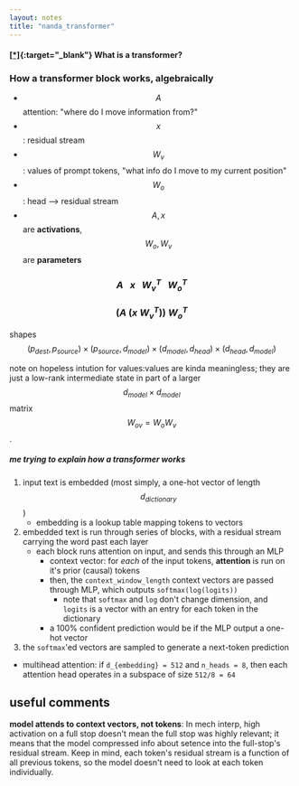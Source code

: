 ```yaml
---
layout: notes
title: "nanda_transformer"
---
```

#### [[*]](https://youtu.be/bOYE6E8JrtU){:target="_blank"} What is a transformer?

### How a transformer block works, algebraically

* $$A$$ attention: "where do I move information from?"
* $$x$$: residual stream
* $$W_v$$: values of prompt tokens, "what info do I move to my current position"
* $$W_o$$: head --> residual stream
* $$A,x$$ are **activations**, $$W_o,W_v$$ are **parameters**

### $$A ~~~ x ~~~ W_v^T ~~~ W_o^T$$

### $$(A ~ (x ~ W_v^T)) ~ W_o^T$$

shapes $$(p_{dest},p_{source})\times(p_{source},d_{model})\times(d_{model}, d_{head})\times(d_{head},d_{model})$$

note on hopeless intution for values:values are kinda meaningless; they are just a low-rank intermediate state in part of a larger $$d_{model} \times d_{model}$$ matrix $$W_{ov} = W_o W_v$$.
<!-- residual stream = context vector -->

##### me trying to explain how a transformer works
1. input text is embedded (most simply, a one-hot vector of length $$d_{dictionary}$$)
    * embedding is a lookup table mapping tokens to vectors
2. embedded text is run through series of blocks, with a residual stream carrying the word past each layer
    * each block runs attention on input, and sends this through an MLP
        * context vector: for *each* of the input tokens, **attention** is run on it's prior (causal) tokens
        * then, the `context_window_length` context vectors are passed through MLP, which outputs `softmax(log(logits))`
            * note that `softmax` and `log` don't change dimension, and `logits` is a vector with an entry for each token in the dictionary
        * a 100% confident prediction would be if the MLP output a one-hot vector
3. the `softmax`'ed vectors are sampled to generate a next-token prediction

* multihead attention: if `d_{embedding} = 512` and `n_heads = 8`, then each attention head operates in a subspace of size `512/8 = 64`


## useful comments

**model attends to context vectors, not tokens**: In mech interp, high activation on a full stop doesn't mean the full stop was highly relevant; it means that the model compressed info about setence into the full-stop's residual stream. Keep in mind, each token's residual stream is a function of all previous tokens, so the model doesn't need to look at each token individually.